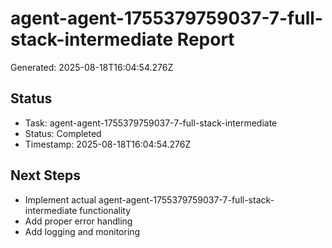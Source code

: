 # agent-agent-1755379759037-7-full-stack-intermediate Report

Generated: 2025-08-18T16:04:54.276Z

## Status
- Task: agent-agent-1755379759037-7-full-stack-intermediate
- Status: Completed
- Timestamp: 2025-08-18T16:04:54.276Z

## Next Steps
- Implement actual agent-agent-1755379759037-7-full-stack-intermediate functionality
- Add proper error handling
- Add logging and monitoring

